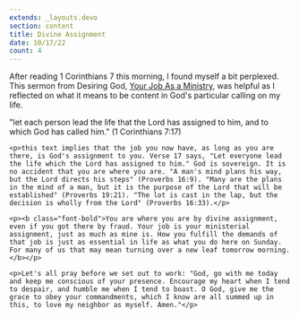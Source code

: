 ```yaml
---
extends: _layouts.devo
section: content
title: Divine Assignment
date: 10/17/22
count: 4
---
```


After reading 1 Corinthians 7 this morning, I found myself a bit perplexed. This sermon from Desiring God, <a href="https://www.desiringgod.org/messages/your-job-as-ministry" class="text-yellow-500">Your Job As a Ministry</a>, was helpful as I reflected on what it means to be content in God's particular calling on my life.

<x-blockquote class="font-mono" cite="https://www.desiringgod.org/messages/your-job-as-ministry" caption="John Piper | Your Job As A Ministry">
    "let each person lead the life that the Lord has assigned to him, and to which God has called him." (1 Corinthians 7:17)

    <p>this text implies that the job you now have, as long as you are there, is God's assignment to you. Verse 17 says, "Let everyone lead the life which the Lord has assigned to him." God is sovereign. It is no accident that you are where you are. "A man's mind plans his way, but the Lord directs his steps" (Proverbs 16:9). "Many are the plans in the mind of a man, but it is the purpose of the Lord that will be established" (Proverbs 19:21). "The lot is cast in the lap, but the decision is wholly from the Lord" (Proverbs 16:33).</p>

    <p><b class="font-bold">You are where you are by divine assignment, even if you got there by fraud. Your job is your ministerial assignment, just as much as mine is. How you fulfill the demands of that job is just as essential in life as what you do here on Sunday. For many of us that may mean turning over a new leaf tomorrow morning.</b></p>

    <p>Let's all pray before we set out to work: "God, go with me today and keep me conscious of your presence. Encourage my heart when I tend to despair, and humble me when I tend to boast. O God, give me the grace to obey your commandments, which I know are all summed up in this, to love my neighbor as myself. Amen."</p>
</x-blockquote>
